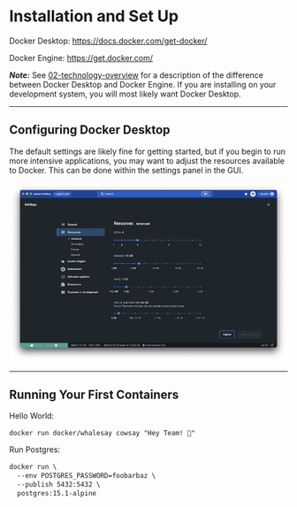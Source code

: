 # Installation and Set Up

Docker Desktop: https://docs.docker.com/get-docker/

Docker Engine: https://get.docker.com/ 

***Note:*** See [02-technology-overview](../02-technology-overview/README.md) for a description of the difference between Docker Desktop and Docker Engine. If you are installing on your development system, you will most likely want Docker Desktop.

---

## Configuring Docker Desktop

The default settings are likely fine for getting started, but if you begin to run more intensive applications, you may want to adjust the resources available to Docker. This can be done within the settings panel in the GUI.

![](./readme-assets/docker-desktop-config.jpg)

---

## Running Your First Containers

Hello World:
```
docker run docker/whalesay cowsay "Hey Team! 👋"
```

Run Postgres:
```
docker run \
  --env POSTGRES_PASSWORD=foobarbaz \
  --publish 5432:5432 \
  postgres:15.1-alpine
```